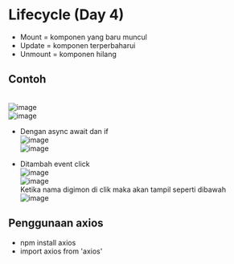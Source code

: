 # Lifecycle (Day 4)
- Mount = komponen yang baru muncul
- Update = komponen terperbaharui
- Unmount = komponen hilang

## Contoh
<br>![image](https://user-images.githubusercontent.com/85721388/198205305-1d5ecb24-ea4b-451a-964b-bc9ac2d871ae.png)
<br>![image](https://user-images.githubusercontent.com/85721388/198205360-12ad5a5c-163d-4fa2-9152-baf4bb754da3.png)

- Dengan async await dan if
<br>![image](https://user-images.githubusercontent.com/85721388/198205618-c2d3a584-8837-434b-a75d-df0d141d8a80.png)
<br>![image](https://user-images.githubusercontent.com/85721388/198205641-4e0ef457-b9d6-47b8-afb4-637241044a05.png)

- Ditambah event click
<br>![image](https://user-images.githubusercontent.com/85721388/198205718-1a2c219b-1ec5-4a60-b7c4-99ee06becd3f.png)
<br>![image](https://user-images.githubusercontent.com/85721388/198205749-00b59b8e-d98a-49b1-b39f-2fe24073ee2b.png)
<br>Ketika nama digimon di clik maka akan tampil seperti dibawah
<br>![image](https://user-images.githubusercontent.com/85721388/198205795-6c088e9f-092f-45e3-aed6-209ab2372c2b.png)

## Penggunaan axios
- npm install axios
- import axios from 'axios'

